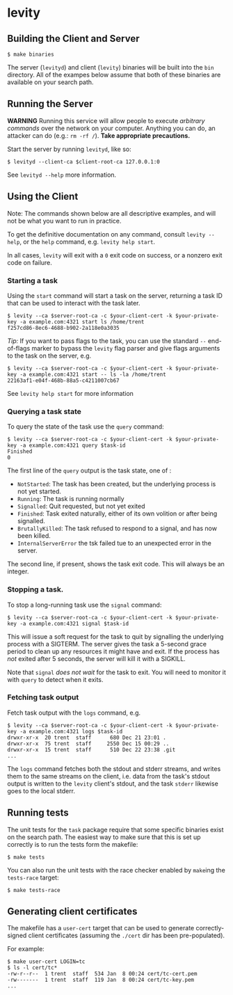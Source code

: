 # levity

## Building the Client and Server

```
$ make binaries
```

The server (`levityd`) and client (`levity`) binaries will be built into
the `bin` directory. All of the exampes below assume that both of these
binaries are available on your search path.

## Running the Server

**WARNING** Running this service will allow people to execute *arbitrary 
commands* over the network on your computer. Anything you can do, an
attacker can do (e.g.: `rm -rf /`). **Take appropriate precautions.**

Start the server by running `levityd`, like so:

```
$ levityd --client-ca $client-root-ca 127.0.0.1:0
```

See `levityd --help` more information.

## Using the Client

Note: The commands shown below are all descriptive examples, and will
not be what you want to run in practice.

To get the definitive documentation on any command, consult 
`levity --help`, or the `help` command, e.g. `levity help start`.

In all cases, `levity` will exit with a `0` exit code on success, or a
nonzero exit code on failure.

### Starting a task

Using the `start` command will start a task on the server, returning a task
ID that can be used to interact with the task later.

```
$ levity --ca $server-root-ca -c $your-client-cert -k $your-private-key -a example.com:4321 start ls /home/trent
f257cd86-8ec6-4688-b902-2a118e0a3035
```

*Tip:* If you want to pass flags to the task, you can use the standard `--`
end-of-flags marker to bypass the `levity` flag parser and give flags arguments 
to the task on the server, e.g.

```
$ levity --ca $server-root-ca -c $your-client-cert -k $your-private-key -a example.com:4321 start -- ls -la /home/trent
22163af1-e04f-468b-88a5-c4211007cb67
```

See `levity help start` for more information
### Querying a task state
To query the state of the task use the `query` command:

```
$ levity --ca $server-root-ca -c $your-client-cert -k $your-private-key -a example.com:4321 query $task-id
Finished
0
```

The first line of the `query` output is the task state, one of :
 * `NotStarted`: The task has been created, but the underlying process is not yet started.
 * `Running`: The task is running normally
 * `Signalled`: Quit requested, but not yet exited
 * `Finished`: Task exited naturally, either of its own volition or after being signalled. 
 * `BrutallyKilled`: The task refused to respond to a signal, and has now been killed. 
 * `InternalServerError` the tsk failed tue to an unexpected error in the server.

The second line, if present, shows the task exit code. This will always be an integer.

### Stopping a task.

To stop a long-running task use the `signal` command:

```
$ levity --ca $server-root-ca -c $your-client-cert -k $your-private-key -a example.com:4321 signal $task-id
```

This will issue a soft request for the task to quit by signalling the underlying 
process with a SIGTERM. The server gives the task a 5-second grace period to clean
up any resources it might have and exit. If the process has _not_ exited after 5
seconds, the server will kill it with a SIGKILL.

Note that `signal` _does not wait_ for the task to exit. You will need to monitor
it with `query` to detect when it exits.

### Fetching task output

Fetch task output with the `logs` command, e.g.

```
$ levity --ca $server-root-ca -c $your-client-cert -k $your-private-key -a example.com:4321 logs $task-id
drwxr-xr-x  20 trent  staff      680 Dec 21 23:01 .
drwxr-xr-x  75 trent  staff     2550 Dec 15 00:29 ..
drwxr-xr-x  15 trent  staff      510 Dec 22 23:38 .git
...
```

The `logs` command fetches both the stdout and stderr streams, and writes 
them to the same streams on the client, i.e. data from the task's stdout 
output is written to the `levity` client's stdout, and the task `stderr`
likewise goes to the local stderr.

## Running tests

The unit tests for the `task` package require that some
specific binaries exist on the search path. The easiest way
to make sure that this is set up correctly is to run the tests form the makefile:

```
$ make tests
```

You can also run the unit tests with the race checker enabled by `make`ing the `tests-race` target:

```
$ make tests-race
```

## Generating client certificates

The makefile has a `user-cert` target that can be used to generate correctly-
signed client certificates (assuming the `./cert` dir has been pre-populated). 

For example:
```
$ make user-cert LOGIN=tc
$ ls -l cert/tc*
-rw-r--r--  1 trent  staff  534 Jan  8 00:24 cert/tc-cert.pem
-rw-------  1 trent  staff  119 Jan  8 00:24 cert/tc-key.pem
...
```
